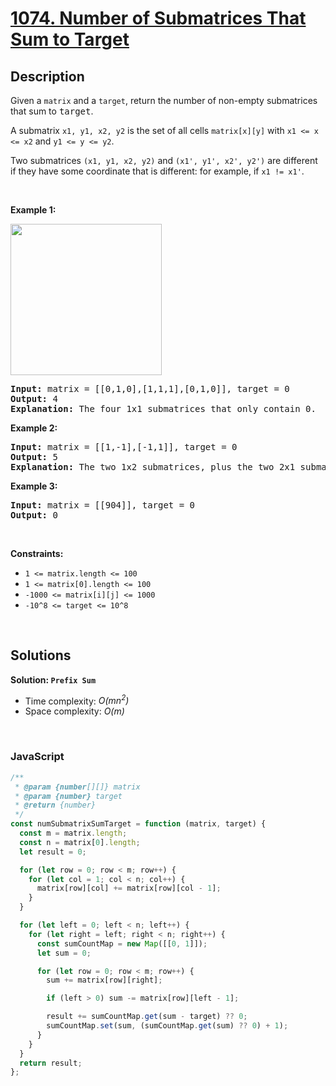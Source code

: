 # [1074. Number of Submatrices That Sum to Target](https://leetcode.com/problems/number-of-submatrices-that-sum-to-target)

## Description

<div class="elfjS" data-track-load="description_content"><p>Given a <code>matrix</code>&nbsp;and a <code>target</code>, return the number of non-empty submatrices that sum to <font face="monospace">target</font>.</p>

<p>A submatrix <code>x1, y1, x2, y2</code> is the set of all cells <code>matrix[x][y]</code> with <code>x1 &lt;= x &lt;= x2</code> and <code>y1 &lt;= y &lt;= y2</code>.</p>

<p>Two submatrices <code>(x1, y1, x2, y2)</code> and <code>(x1', y1', x2', y2')</code> are different if they have some coordinate&nbsp;that is different: for example, if <code>x1 != x1'</code>.</p>

<p>&nbsp;</p>
<p><strong class="example">Example 1:</strong></p>
<img alt="" src="https://assets.leetcode.com/uploads/2020/09/02/mate1.jpg" style="width: 242px; height: 242px;">
<pre><strong>Input:</strong> matrix = [[0,1,0],[1,1,1],[0,1,0]], target = 0
<strong>Output:</strong> 4
<strong>Explanation:</strong> The four 1x1 submatrices that only contain 0.
</pre>

<p><strong class="example">Example 2:</strong></p>

<pre><strong>Input:</strong> matrix = [[1,-1],[-1,1]], target = 0
<strong>Output:</strong> 5
<strong>Explanation:</strong> The two 1x2 submatrices, plus the two 2x1 submatrices, plus the 2x2 submatrix.
</pre>

<p><strong class="example">Example 3:</strong></p>

<pre><strong>Input:</strong> matrix = [[904]], target = 0
<strong>Output:</strong> 0
</pre>

<p>&nbsp;</p>
<p><strong>Constraints:</strong></p>

<ul>
	<li><code>1 &lt;= matrix.length &lt;= 100</code></li>
	<li><code>1 &lt;= matrix[0].length &lt;= 100</code></li>
	<li><code>-1000 &lt;= matrix[i][j] &lt;= 1000</code></li>
	<li><code>-10^8 &lt;= target &lt;= 10^8</code></li>
</ul>
</div>

<p>&nbsp;</p>

## Solutions

**Solution: `Prefix Sum`**

- Time complexity: <em>O(mn<sup>2</sup>)</em>
- Space complexity: <em>O(m)</em>

<p>&nbsp;</p>

### **JavaScript**

```js
/**
 * @param {number[][]} matrix
 * @param {number} target
 * @return {number}
 */
const numSubmatrixSumTarget = function (matrix, target) {
  const m = matrix.length;
  const n = matrix[0].length;
  let result = 0;

  for (let row = 0; row < m; row++) {
    for (let col = 1; col < n; col++) {
      matrix[row][col] += matrix[row][col - 1];
    }
  }

  for (let left = 0; left < n; left++) {
    for (let right = left; right < n; right++) {
      const sumCountMap = new Map([[0, 1]]);
      let sum = 0;

      for (let row = 0; row < m; row++) {
        sum += matrix[row][right];

        if (left > 0) sum -= matrix[row][left - 1];

        result += sumCountMap.get(sum - target) ?? 0;
        sumCountMap.set(sum, (sumCountMap.get(sum) ?? 0) + 1);
      }
    }
  }
  return result;
};
```

